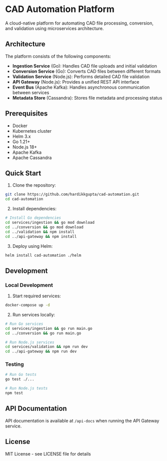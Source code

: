 # CAD Automation Platform

A cloud-native platform for automating CAD file processing, conversion, and validation using microservices architecture.

## Architecture

The platform consists of the following components:

- **Ingestion Service** (Go): Handles CAD file uploads and initial validation
- **Conversion Service** (Go): Converts CAD files between different formats
- **Validation Service** (Node.js): Performs detailed CAD file validation
- **API Gateway** (Node.js): Provides a unified REST API interface
- **Event Bus** (Apache Kafka): Handles asynchronous communication between services
- **Metadata Store** (Cassandra): Stores file metadata and processing status

## Prerequisites

- Docker
- Kubernetes cluster
- Helm 3.x
- Go 1.21+
- Node.js 18+
- Apache Kafka
- Apache Cassandra

## Quick Start

1. Clone the repository:
```bash
git clone https://github.com/hardikkgupta/cad-automation.git
cd cad-automation
```

2. Install dependencies:
```bash
# Install Go dependencies
cd services/ingestion && go mod download
cd ../conversion && go mod download
cd ../validation && npm install
cd ../api-gateway && npm install
```

3. Deploy using Helm:
```bash
helm install cad-automation ./helm
```

## Development

### Local Development

1. Start required services:
```bash
docker-compose up -d
```

2. Run services locally:
```bash
# Run Go services
cd services/ingestion && go run main.go
cd ../conversion && go run main.go

# Run Node.js services
cd services/validation && npm run dev
cd ../api-gateway && npm run dev
```

### Testing

```bash
# Run Go tests
go test ./...

# Run Node.js tests
npm test
```

## API Documentation

API documentation is available at `/api-docs` when running the API Gateway service.

## License

MIT License - see LICENSE file for details